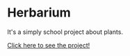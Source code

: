 # Herbarium
It's a simply school project about plants.

[Click here to see the project!](https://raspberrypawel.github.io/herbarium/)

